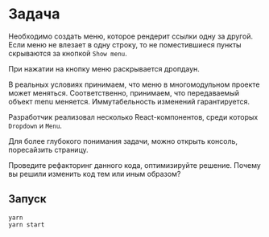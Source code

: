 # Задача

Необходимо создать меню, которое рендерит ссылки одну за другой.
Если меню не влезает в одну строку,
то не поместившиеся пункты скрываются за кнопкой `Show menu`.

При нажатии на кнопку меню раскрывается дропдаун.

В реальных условиях принимаем, что меню в многомодульном проекте может меняться.
Соответственно, принимаем, что передаваемый объект menu меняется.
Иммутабельность изменений гарантируется.

Разработчик реализовал несколько React-компонентов, среди которых `Dropdown` и `Menu`.

Для более глубокого понимания задачи, можно открыть консоль, поресайзить страницу.

Проведите рефакторинг данного кода, оптимизируйте решение.
Почему вы решили изменить код тем или иным образом?

## Запуск

```
yarn
yarn start
```
